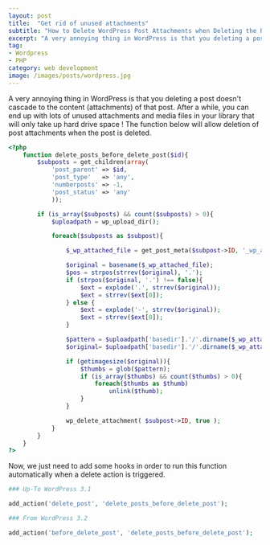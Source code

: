 ```yaml
---
layout: post
title:  "Get rid of unused attachments"
subtitle: "How to Delete WordPress Post Attachments when Deleting the Post ?"
excerpt: "A very annoying thing in WordPress is that you deleting a post doesn't cascade to the content (attachments) of that post. After a while, you can end up with lots of unused attachments and media files in your library that will only take up hard drive space"
tag:
- Wordpress
- PHP
category: web development
image: /images/posts/wordpress.jpg
---
```


A very annoying thing in WordPress is that you deleting a post doesn't cascade to the content (attachments) of that post. After a while, you can end up with lots of unused attachments and media files in your library that will only take up hard drive space ! The function below will allow deletion of post attachments when the post is deleted.

```php
<?php
    function delete_posts_before_delete_post($id){
        $subposts = get_children(array(
            'post_parent' => $id,
            'post_type'   => 'any',
            'numberposts' => -1,
            'post_status' => 'any'
            ));

        if (is_array($subposts) && count($subposts) > 0){
            $uploadpath = wp_upload_dir();

            foreach($subposts as $subpost){

                $_wp_attached_file = get_post_meta($subpost->ID, '_wp_attached_file', true);

                $original = basename($_wp_attached_file);
                $pos = strpos(strrev($original), '.');
                if (strpos($original, '.') !== false){
                    $ext = explode('.', strrev($original));
                    $ext = strrev($ext[0]);
                } else {
                    $ext = explode('-', strrev($original));
                    $ext = strrev($ext[0]);
                }

                $pattern = $uploadpath['basedir'].'/'.dirname($_wp_attached_file).'/'.basename($original, '.'.$ext).'-[0-9]*x[0-9]*.'.$ext;
                $original= $uploadpath['basedir'].'/'.dirname($_wp_attached_file).'/'.basename($original, '.'.$ext).'.'.$ext;

                if (getimagesize($original)){
                    $thumbs = glob($pattern);
                    if (is_array($thumbs) && count($thumbs) > 0){
                        foreach($thumbs as $thumb)
                            unlink($thumb);
                    }
                }

                wp_delete_attachment( $subpost->ID, true );
            }
        }
    }
?>
```

Now, we just need to add some hooks in order to run this function automatically when a delete action is triggered.

```php
### Up-To WordPress 3.1

add_action('delete_post', 'delete_posts_before_delete_post');

### From WordPress 3.2

add_action('before_delete_post', 'delete_posts_before_delete_post');
```